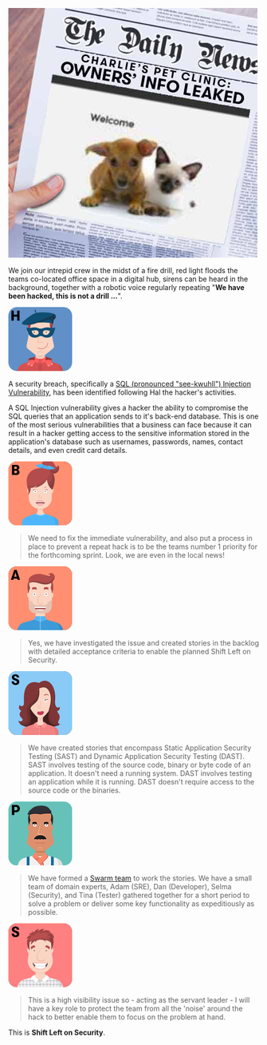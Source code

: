 ![Newspaper](../../assets/online-devops-dojo/shift-security-left/newspaper.jpg)

We join our intrepid crew in the midst of a fire drill, red light floods the teams co-located office space in a digital hub, sirens can be heard in the background, together with a robotic voice regularly repeating "**We have been hacked, this is not a drill ...**".

![Hal](../../assets/online-devops-dojo/shift-security-left/hal.png)

A security breach, specifically a [SQL (pronounced "see-kwuhll") Injection Vulnerability](https://en.wikipedia.org/wiki/SQL_injection), has been identified following Hal the hacker's activities.

A SQL Injection vulnerability gives a hacker the ability to compromise the SQL queries that an application sends to it's back-end database. This is one of the most serious vulnerabilities that a business can face because it can result in a hacker getting access to the sensitive information stored in the application's database such as usernames, passwords, names, contact details, and even credit card details.

![Brenda](../../assets/online-devops-dojo/shift-security-left/brenda.png)

> We need to fix the immediate vulnerability, and also put a process in place to prevent a repeat hack is to be the teams number 1 priority for the forthcoming sprint. Look, we are even in the local news!


![Adam](../../assets/online-devops-dojo/shift-security-left/adam.png)

> Yes, we have investigated the issue and created stories in the backlog with detailed acceptance criteria to enable the planned Shift Left on Security.

![Selma](../../assets/online-devops-dojo/shift-security-left/selma.png)

> We have created stories that encompass Static Application Security Testing (SAST) and Dynamic Application Security Testing (DAST). SAST involves testing of the source code, binary or byte code of an application. It doesn't need a running system. DAST involves testing an application while it is running. DAST doesn't require access to the source code or the binaries.

![Paulo](../../assets/online-devops-dojo/shift-security-left/paulo.png)

> We have formed a [Swarm team](https://www.infoq.com/news/2013/02/swarming-agile-teams-deliver) to work the stories. We have a small team of domain experts, Adam (SRE), Dan (Developer), Selma (Security), and Tina (Tester) gathered together for a short period to solve a problem or deliver some key functionality as expeditiously as possible.

![Santhosh](../../assets/online-devops-dojo/shift-security-left/santhosh.png)

> This is a high visibility issue so - acting as the servant leader - I will have a key role to protect the team from all the 'noise' around the hack to better enable them to focus on the problem at hand.

This is **Shift Left on Security**.
